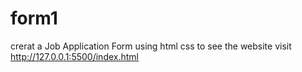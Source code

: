 # form1
crerat a Job Application Form using  html css to see the website visit http://127.0.0.1:5500/index.html
